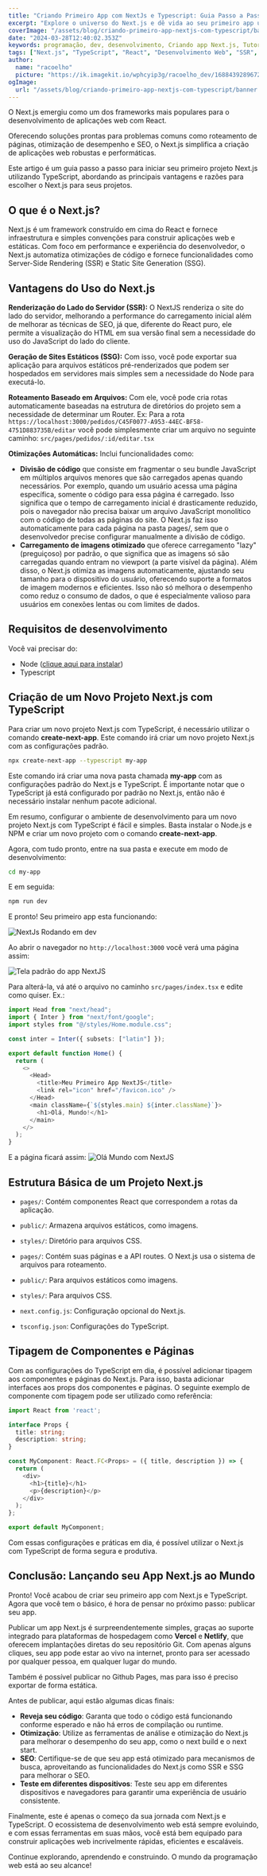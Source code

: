 ```yaml
---
title: "Criando Primeiro App com NextJs e Typescript: Guia Passo a Passo"
excerpt: "Explore o universo do Next.js e dê vida ao seu primeiro app utilizando TypeScript com este guia detalhado. Desde a configuração inicial até a publicação, aprenda como aproveitar as vantagens do Next.js para criar aplicações web performáticas com facilidade. Descubra a simplicidade do roteamento baseado em arquivos, a eficiência da renderização do lado do servidor e como a tipagem do TypeScript pode elevar a qualidade do seu projeto."
coverImage: "/assets/blog/criando-primeiro-app-nextjs-com-typescript/banner.png"
date: "2024-03-28T12:40:02.353Z"
keywords: programação, dev, desenvolvimento, Criando app Next.js, Tutorial Next.js TypeScript, Introdução ao Next.js, Desenvolvimento web Next.js, Next.js para iniciantes, Configuração Next.js TypeScript, Publicação de app Next.js, Vantagens do Next.js, Tipagem em Next.js com TypeScript, Next.js SSR e SSG
tags: ["Next.js", "TypeScript", "React", "Desenvolvimento Web", "SSR", "SSG", "Roteamento", "Tutorial"]
author:
  name: "racoelho"
  picture: "https://ik.imagekit.io/wphcyip3g/racoelho_dev/1688439289672.jpeg?updatedAt=1701730648991"
ogImage:
  url: "/assets/blog/criando-primeiro-app-nextjs-com-typescript/banner.png"
---
```


O Next.js emergiu como um dos frameworks mais populares para o desenvolvimento de aplicações web com React.

Oferecendo soluções prontas para problemas comuns como roteamento de páginas, otimização de desempenho e SEO, o Next.js simplifica a criação de aplicações web robustas e performáticas. 

Este artigo é um guia passo a passo para iniciar seu primeiro projeto Next.js utilizando TypeScript, abordando as principais vantagens e razões para escolher o Next.js para seus projetos.


## O que é o Next.js?

Next.js é um framework construído em cima do React e fornece infraestrutura e simples convenções para construir aplicações web e estáticas. Com foco em performance e experiência do desenvolvedor, o Next.js automatiza otimizações de código e fornece funcionalidades como Server-Side Rendering (SSR) e Static Site Generation (SSG).

## Vantagens do Uso do Next.js


**Renderização do Lado do Servidor (SSR):**
O NextJS renderiza o site do lado do servidor, melhorando a performance do carregamento inicial além de melhorar as técnicas de SEO, já que, diferente do React puro, ele permite a visualização do HTML em sua versão final sem a necessidade do uso do JavaScript do lado do cliente.

**Geração de Sites Estáticos (SSG):**
Com isso, você pode exportar sua aplicação para arquivos estáticos pré-renderizados que podem ser hospedados em servidores mais simples sem a necessidade do Node para executá-lo.

**Roteamento Baseado em Arquivos:** 
Com ele, você pode cria rotas automaticamente baseadas na estrutura de diretórios do projeto sem a necessidade de determinar um Router.
Ex:
Para a rota `https://localhost:3000/pedidos/C45F0077-A953-44EC-BF58-4751D883735B/editar` você pode simplesmente criar um arquivo no seguinte caminho: `src/pages/pedidos/:id/editar.tsx`


**Otimizações Automáticas:**
Inclui funcionalidades como: 
- **Divisão de código** que consiste em fragmentar o seu bundle JavaScript em múltiplos arquivos menores que são carregados apenas quando necessários. Por exemplo, quando um usuário acessa uma página específica, somente o código para essa página é carregado. Isso significa que o tempo de carregamento inicial é drasticamente reduzido, pois o navegador não precisa baixar um arquivo JavaScript monolítico com o código de todas as páginas do site. O Next.js faz isso automaticamente para cada página na pasta pages/, sem que o desenvolvedor precise configurar manualmente a divisão de código.
- **Carregamento de imagens otimizado** que oferece carregamento "lazy" (preguiçoso) por padrão, o que significa que as imagens só são carregadas quando entram no viewport (a parte visível da página). Além disso, o Next.js otimiza as imagens automaticamente, ajustando seu tamanho para o dispositivo do usuário, oferecendo suporte a formatos de imagem modernos e eficientes. Isso não só melhora o desempenho como reduz o consumo de dados, o que é especialmente valioso para usuários em conexões lentas ou com limites de dados.


## Requisitos de desenvolvimento

Você vai precisar do:
- Node ([clique aqui para instalar](https://nodejs.org/))
- Typescript 


## Criação de um Novo Projeto Next.js com TypeScript

Para criar um novo projeto Next.js com TypeScript, é necessário utilizar o comando **create-next-app**. Este comando irá criar um novo projeto Next.js com as configurações padrão.

```bash
npx create-next-app --typescript my-app
```

Este comando irá criar uma nova pasta chamada **my-app** com as configurações padrão do Next.js e TypeScript. É importante notar que o TypeScript já está configurado por padrão no Next.js, então não é necessário instalar nenhum pacote adicional.

Em resumo, configurar o ambiente de desenvolvimento para um novo projeto Next.js com TypeScript é fácil e simples. Basta instalar o Node.js e NPM e criar um novo projeto com o comando **create-next-app**.


Agora, com tudo pronto, entre na sua pasta e execute em modo de desenvolvimento:

```bash
cd my-app
```

E em seguida:
```bash
npm run dev
```

E pronto! Seu primeiro app esta funcionando: 

![NextJs Rodando em dev](/assets/blog/criando-primeiro-app-nextjs-com-typescript/next-console.png)

Ao abrir o navegador no `http://localhost:3000` você verá uma página assim:

![Tela padrão  do app NextJS](/assets/blog/criando-primeiro-app-nextjs-com-typescript/default-page-nextjs.png)


Para alterá-la, vá até o arquivo no caminho `src/pages/index.tsx` e edite como quiser.
Ex.:

```typescript
import Head from "next/head";
import { Inter } from "next/font/google";
import styles from "@/styles/Home.module.css";

const inter = Inter({ subsets: ["latin"] });

export default function Home() {
  return (
    <>
      <Head>
        <title>Meu Primeiro App NextJS</title>
        <link rel="icon" href="/favicon.ico" />
      </Head>
      <main className={`${styles.main} ${inter.className}`}>
        <h1>Olá, Mundo!</h1>
      </main>
    </>
  );
}
```

E a página ficará assim:
![Olá Mundo com NextJS](/assets/blog/criando-primeiro-app-nextjs-com-typescript/hello-world-nextjs.png)


## Estrutura Básica de um Projeto Next.js

- `pages/`: Contém componentes React que correspondem a rotas da aplicação.
- `public/`: Armazena arquivos estáticos, como imagens.
- `styles/`: Diretório para arquivos CSS.

- `pages/`: Contém suas páginas e a API routes. O Next.js usa o sistema de arquivos para roteamento.
- `public/`: Para arquivos estáticos como imagens.
- `styles/`: Para arquivos CSS.
- `next.config.js`: Configuração opcional do Next.js.
- `tsconfig.json`: Configurações do TypeScript.



## Tipagem de Componentes e Páginas

Com as configurações do TypeScript em dia, é possível adicionar tipagem aos componentes e páginas do Next.js. Para isso, basta adicionar interfaces aos props dos componentes e páginas. O seguinte exemplo de componente com tipagem pode ser utilizado como referência:

```typescript
import React from 'react';

interface Props {
  title: string;
  description: string;
}

const MyComponent: React.FC<Props> = ({ title, description }) => {
  return (
    <div>
      <h1>{title}</h1>
      <p>{description}</p>
    </div>
  );
};

export default MyComponent;
```

Com essas configurações e práticas em dia, é possível utilizar o Next.js com TypeScript de forma segura e produtiva.


## Conclusão: Lançando seu App Next.js ao Mundo

Pronto! Você acabou de criar seu primeiro app com Next.js e TypeScript. 
Agora que você tem o básico, é hora de pensar no próximo passo: publicar seu app.

Publicar um app Next.js é surpreendentemente simples, graças ao suporte integrado para plataformas de hospedagem como **Vercel** e **Netlify**, que oferecem implantações diretas do seu repositório Git. Com apenas alguns cliques, seu app pode estar ao vivo na internet, pronto para ser acessado por qualquer pessoa, em qualquer lugar do mundo.

Também é possível publicar no Github Pages, mas para isso é preciso exportar de forma estática.

Antes de publicar, aqui estão algumas dicas finais:

- **Reveja seu código**: Garanta que todo o código está funcionando conforme esperado e não há erros de compilação ou runtime.
- **Otimização**: Utilize as ferramentas de análise e otimização do Next.js para melhorar o desempenho do seu app, como o next build e o next start.
- **SEO**: Certifique-se de que seu app está otimizado para mecanismos de busca, aproveitando as funcionalidades do Next.js como SSR e SSG para melhorar o SEO.
- **Teste em diferentes dispositivos**: Teste seu app em diferentes dispositivos e navegadores para garantir uma experiência de usuário consistente.

Finalmente, este é apenas o começo da sua jornada com Next.js e TypeScript. O ecossistema de desenvolvimento web está sempre evoluindo, e com essas ferramentas em suas mãos, você está bem equipado para construir aplicações web incrivelmente rápidas, eficientes e escaláveis.

Continue explorando, aprendendo e construindo. O mundo da programação web está ao seu alcance!
